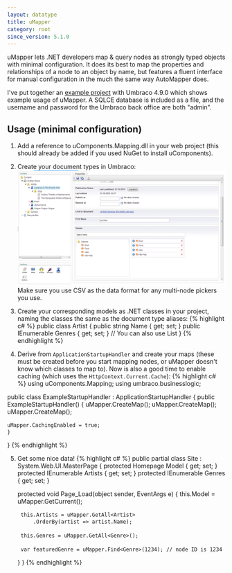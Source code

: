 ```yaml
---
layout: datatype
title: uMapper
category: root
since_version: 5.1.0
---
```


uMapper lets .NET developers map & query nodes as strongly typed objects with minimal configuration.  It does its best to map the properties and relationships of a node to an object by name, but features a fluent interface for manual configuration in the much the same way AutoMapper does.

I've put together an [example project](https://bitbucket.org/JamesDiacono/umapperexample/src) with Umbraco 4.9.0 which shows example usage of uMapper. A SQLCE database is included as a file, and the username and password for the Umbraco back office are both "admin".

## Usage (minimal configuration) ##
1. Add a reference to uComponents.Mapping.dll in your web project (this should already be added if you used NuGet to install uComponents).

2. Create your document types in Umbraco:
![Example tree](ExampleTree.png)
Make sure you use CSV as the data format for any multi-node pickers you use.

3. Create your corresponding models as .NET classes in your project, naming the classes the same as the document type aliases:
{% highlight c# %}
public class Artist
{
    public string Name { get; set; }
    public IEnumerable<Genre> Genres { get; set; } // You can also use List<T>
}
{% endhighlight %} 

4. Derive from `ApplicationStartupHandler` and create your maps (these must be created before you start mapping nodes, or uMapper doesn't know which classes to map to).  Now is also a good time to enable caching (which uses the `HttpContext.Current.Cache`):
{% highlight c# %}
using uComponents.Mapping;
using umbraco.businesslogic;

public class ExampleStartupHandler : ApplicationStartupHandler
{
    public ExampleStartupHandler()
    {
        uMapper.CreateMap<Site>();
        uMapper.CreateMap<Genre>();
        uMapper.CreateMap<Artist>();

	uMapper.CachingEnabled = true;
    }
}
{% endhighlight %} 

5. Get some nice data!
{% highlight c# %}
public partial class Site : System.Web.UI.MasterPage
{
    protected Homepage Model { get; set; }
    protected IEnumerable<Artist> Artists { get; set; }
    protected IEnumerable<Genre> Genres { get; set; }

    protected void Page_Load(object sender, EventArgs e)
    {
        this.Model = uMapper.GetCurrent<Homepage>();

        this.Artists = uMapper.GetAll<Artist>
            .OrderBy(artist => artist.Name);
            
        this.Genres = uMapper.GetAll<Genre>();
		
        var featuredGenre = uMapper.Find<Genre>(1234); // node ID is 1234
    }
}
{% endhighlight %}